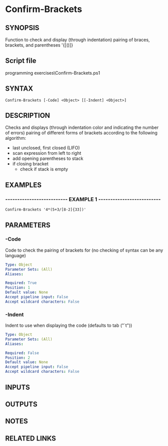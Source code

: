 # Confirm-Brackets

## SYNOPSIS
Function to check and display (through indentation) pairing of braces, brackets, and parentheses '{\[()\]}

## Script file
programming exercises\Confirm-Brackets.ps1

## SYNTAX

```
Confirm-Brackets [-Code] <Object> [[-Indent] <Object>]
```

## DESCRIPTION
Checks and displays (through indentation color and indicating the number of errors) 
pairing of different forms of brackets according to the following algorithm:
- last unclosed, first closed (LIFO)
- scan expression from left to right 
- add opening parentheses to stack
- if closing bracket
  - check if stack is empty

## EXAMPLES

### -------------------------- EXAMPLE 1 --------------------------
```
Confirm-Brackets '4*(5+3/[8-2]{33])'
```
## PARAMETERS

### -Code
Code to check the pairing of brackets for (no checking of syntax can be any language)

```yaml
Type: Object
Parameter Sets: (All)
Aliases: 

Required: True
Position: 1
Default value: None
Accept pipeline input: False
Accept wildcard characters: False
```

### -Indent
Indent to use when displaying the code (defaults to tab ("\`t"))

```yaml
Type: Object
Parameter Sets: (All)
Aliases: 

Required: False
Position: 2
Default value: None
Accept pipeline input: False
Accept wildcard characters: False
```

## INPUTS

## OUTPUTS

## NOTES

## RELATED LINKS



